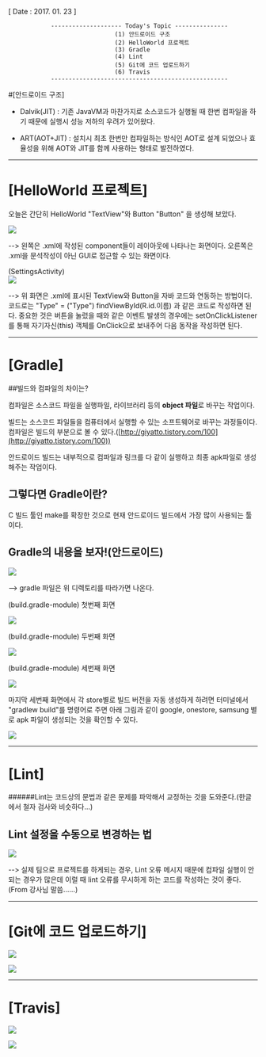 [ Date : 2017. 01. 23 ]


                -------------------- Today's Topic ---------------
                                  (1) 안드로이드 구조
                                  (2) HelloWorld 프로젝트
                                  (3) Gradle
                                  (4) Lint
                                  (5) Git에 코드 업로드하기
                                  (6) Travis
                --------------------------------------------------

#[안드로이드 구조]

- Dalvik(JIT) : 기존 JavaVM과 마찬가지로 소스코드가 실행될 때 한번 컴파일을 하기 때문에 실행시 성능 저하의 우려가 있어왔다.

- ART(AOT+JIT) : 설치시 최초 한번만 컴파일하는 방식인 AOT로 설계 되었으나 효율성을 위해 AOT와 JIT를 함께 사용하는 형태로 발전하였다.

-----------------------------------------

# [HelloWorld 프로젝트]

오늘은 간단히 HelloWorld "TextView"와 Button "Button" 을 생성해 보았다.

![](http://i.imgur.com/8RhH2Tt.png)

--> 왼쪽은 .xml에 작성된 component들이 레이아웃에 나타나는 화면이다. 오른쪽은 .xml을 문석작성이 아닌 GUI로 접근할 수 있는 화면이다.


 (SettingsActivity)                                              
![](http://i.imgur.com/wu490ff.png)

--> 위 화면은 .xml에 표시된 TextView와 Button을 자바 코드와 연동하는 방법이다.
코드로는 "Type" = ("Type") findViewById(R.id.이름) 과 같은 코드로 작성하면 된다.
중요한 것은 버튼을 눌렀을 때와 같은 이벤트 발생의 경우에는 setOnClickListener를 통해 자기자신(this) 객체를 OnClick으로 보내주어 다음 동작을 작성하면 된다.

-----------------------------------------

# [Gradle]

##빌드와 컴파일의 차이는?

컴파일은 소스코드 파일을 실행파일, 라이브러리 등의 **object 파일**로 바꾸는 작업이다.

빌드는 소스코드 파일들을 컴퓨터에서 실행할 수 있는 소프트웨어로 바꾸는 과정들이다. 컴파일은 빌드의 부분으로 볼 수 있다.([http://giyatto.tistory.com/100](http://giyatto.tistory.com/100))

안드로이드 빌드는 내부적으로 컴파일과 링크를 다 같이 실행하고 최종 apk파일로 생성해주는 작업이다.

## 그렇다면 Gradle이란?
C 빌드 툴인 make를 확장한 것으로 현재 안드로이드 빌드에서 가장 많이 사용되는 툴이다.

## Gradle의 내용을 보자!(안드로이드)



![](http://i.imgur.com/OdGeIHo.png)

--> gradle 파일은 위 디렉토리를 따라가면 나온다.


 (build.gradle-module) 첫번째 화면

![](http://i.imgur.com/hP6XGs8.png)


  (build.gradle-module) 두번째 화면

![](http://i.imgur.com/oG5Qzit.png)

  (build.gradle-module) 세번째 화면

![](http://i.imgur.com/h4OP6jW.png)

마지막 세번째 화면에서 각 store별로 빌드 버전을 자동 생성하게 하려면 터미널에서 "gradlew build"를 명령어로 주면 아래 그림과 같이 google, onestore, samsung 별로 apk 파일이 생성되는 것을 확인할 수 있다.

![](http://i.imgur.com/fzuzm0Y.png)

-----------------------------------------

# [Lint]

######Lint는 코드상의 문법과 같은 문제를 파악해서 교정하는 것을 도와준다.(한글에서 철자 검사와 비슷하다...)

## Lint 설정을 수동으로 변경하는 법

![](http://i.imgur.com/qzMyqLo.png)

--> 실제 팀으로 프로젝트를 하게되는 경우, Lint 오류 메시지 때문에 컴파일 실행이 안되는 경우가 많은데 이럴 때 lint 오류를 무시하게 하는 코드를 작성하는 것이 좋다. (From 강사님 말씀......)

-----------------------------------------


# [Git에 코드 업로드하기]

![](http://i.imgur.com/QkBWK79.png)


![](http://i.imgur.com/FZVgkk0.png)

-----------------------------------------


# [Travis]

![](http://i.imgur.com/JlBG44l.png)


![](http://i.imgur.com/l6jf0yC.png)